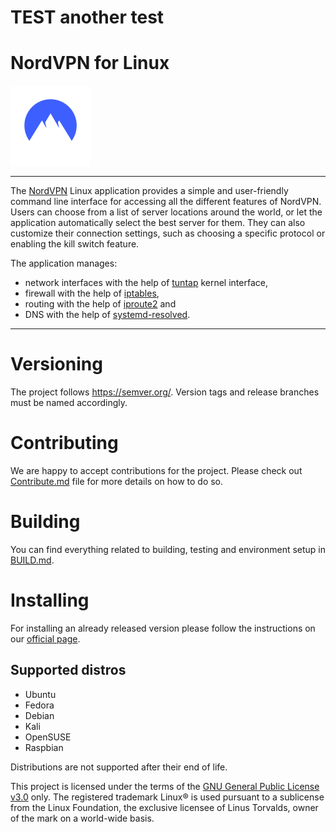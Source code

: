 # TEST another test
# NordVPN for Linux

![icon](./assets/icon.svg)

---

The [NordVPN](https://nordvpn.com/features/) Linux application provides a simple and user-friendly command line interface for accessing all the different features of NordVPN.
Users can choose from a list of server locations around the world, or let the application automatically select the best server for them.
They can also customize their connection settings, such as choosing a specific protocol or enabling the kill switch feature.

The application manages:
- network interfaces with the help of [tuntap](https://elixir.bootlin.com/linux/v6.0/source/Documentation/networking/tuntap.rst) kernel interface,
- firewall with the help of [iptables](https://www.netfilter.org/projects/iptables/index.html),
- routing with the help of [iproute2](https://wiki.linuxfoundation.org/networking/iproute2) and
- DNS with the help of [systemd-resolved](https://www.freedesktop.org/software/systemd/man/systemd-resolved.service.html).

---

# Versioning
The project follows https://semver.org/. Version tags and release branches must be named accordingly.

# Contributing
We are happy to accept contributions for the project. Please check out [Contribute.md](./CONTRIBUTE.md) file for more details on how to do so.

# Building
You can find everything related to building, testing and environment setup in [BUILD.md](BUILD.md).

# Installing
For installing an already released version please follow the instructions on our [official page](https://nordvpn.com/download/linux/#install-nordvpn).

## Supported distros
* Ubuntu
* Fedora
* Debian
* Kali
* OpenSUSE
* Raspbian

Distributions are not supported after their end of life.

This project is licensed under the terms of the [GNU General Public License v3.0](./LICENSE.md) only.
The registered trademark Linux® is used pursuant to a sublicense from the Linux Foundation, the exclusive licensee of Linus Torvalds, owner of the mark on a world-wide basis.
